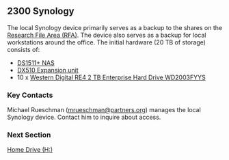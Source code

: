 ## 2300 Synology

The local Synology device primarily serves as a backup to the shares on the [Research File Area (RFA)](https://github.com/sleepepi/howto/blob/master/2000-file-storage/2100-research-file-area-rfa.md). The device also serves as a backup for local workstations around the office. The initial hardware (20 TB of storage) consists of:

- [DS1511+ NAS](http://www.synology.com/us/products/DS1511+/)
- [DX510 Expansion unit](http://www.synology.com/us/products/DX510/)
- 10 x [Western Digital RE4 2 TB Enterprise Hard Drive WD2003FYYS](http://www.amazon.com/RE4-Enterprise-Hard-Drive-WD2003FYYS/dp/B002XW44QY/ref=sr_1_1?ie=UTF8&qid=1375729111&sr=8-1&keywords=wd2003fyys)


### Key Contacts

Michael Rueschman (mrueschman@partners.org) manages the local Synology device. Contact him to inquire about access.


### Next Section

[Home Drive (H:)](https://github.com/sleepepi/howto/blob/master/2000-file-storage/2300-home-drive-h.md)
